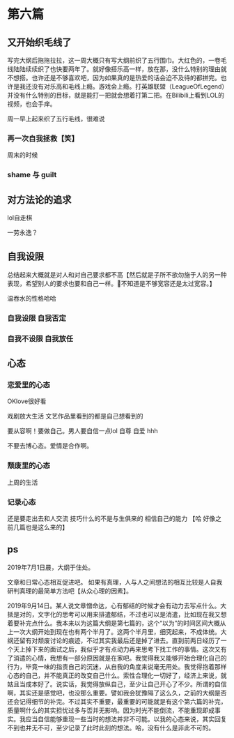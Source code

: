 # 第六篇

## 又开始织毛线了

写完大纲后拖拖拉拉，这一周大概只有写大纲前织了五行围巾。大红色的，一卷毛线陆陆续续织了也快要两年了。就好像搭乐高一样，放在那，没什么特别的理由就不想搭。也许还是不够喜欢吧，因为如果真的是热爱的话会迫不及待的都拼完。也许是我还没有对乐高和毛线上瘾。游戏会上瘾。打英雄联盟（LeagueOfLegend）并没有什么特别的目标，就是能打一把就会想着打第二把。在Bilibili上看到LOL的视频，也会手痒。

周一早上起来织了五行毛线，很难说

### 再一次自我拯救【笑】

周末的时候

### shame 与 guilt

## 对方法论的追求

lol自走棋

一劳永逸？

## 自我设限

总结起来大概就是对人和对自己要求都不高【然后就是子所不欲勿施于人的另一种表现，希望别人的要求也要和自己一样。不知道是不够宽容还是太过宽容。】

温吞水的性格哈哈


### 自我设限 自我否定

### 自我不设限 自我放任

## 心态

### 恋爱里的心态

OKlove很好看

戏剧放大生活
文艺作品里看到的都是自己想看到的

要从容啊！要做自己。男人要自信一点lol 自尊 自爱 hhh

不要去博心态。爱情是合作啊。


### 颓废里的心态

上周的生活

### 记录心态

还是要走出去和人交流 技巧什么的不是与生俱来的 相信自己的能力 【哈 好像之前几篇也是这么来的】

## ps
2019年7月1日晨，大纲于住处。

文章和日常心态相互促进吧。
如果有真理，人与人之间想法的相互比较是人自我研判真理的最简单方法吧【从众心理的因素】。

2019年9月14日。某人说文章憎命达，心有郁结的时候才会有动力去写点什么。大抵是对的，文字化的思考可以用来排遣郁结，不过也可以是消遣，比如现在我又想着要补完点什么。我本来以为这篇大纲是第七篇的，这个“以为”的时间区间大概从上一次大纲开始到现在也有两个半月了。这两个半月里，细究起来，不成体统。大纲还留有对颓废讨论的痕迹，不过其实我最后还是掉了进去。直到前两日经历了一个天上掉下来的面试之后，我似乎才有点动力再来思考下找工作的事情。这次又有了消遣的心情，我想有一部分原因就是在家吧。我觉得我又能够开始合理化自己的行为，毕竟一味的指责自己的沉迷，从自我的角度来说毫无用处。我觉得抱着那样心态的自己，并不能真正的改变自己什么。索性合理化一切好了，经济上来说，就姑且当成本好了。说实话，我觉得放纵自己，至少让自己开心了不少。所谓的自信啊，其实还是感觉吧，也没那么重要。譬如我会犹豫隔了这么久，之前的大纲是否还会记得细节的补完。不过其实不重要，最重要的可能就是有这个第六篇的补完，质量啊什么的其实担忧过多与否并无影响。因为时光不能倒流，不能重现即成事实。我应当自信能够重现一些当时的想法并非不可能。以我的心态来说，其实回复不到也并无不可，至少记录了此时此刻的想法。哈，没有什么是非此不可的。
